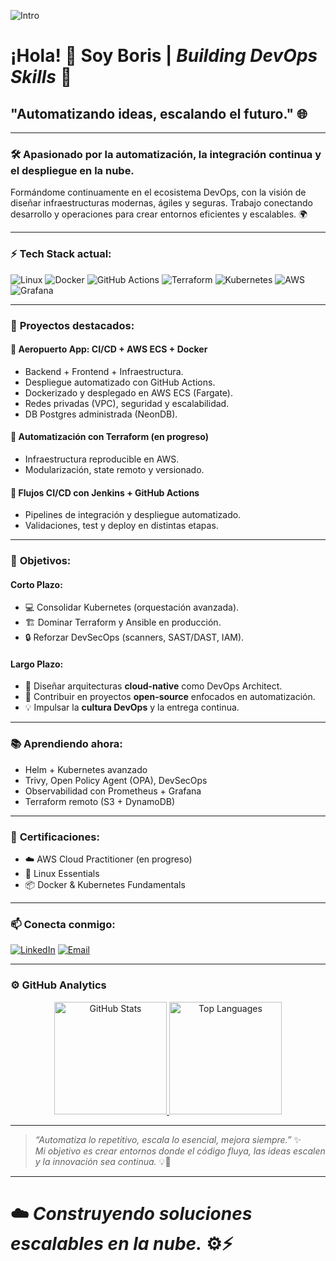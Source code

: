 <!-- Encabezado animado -->
![Intro](https://i.pinimg.com/originals/72/e9/c3/72e9c33f3327bfb2485c80b3188e41fb.gif)

# ¡Hola! 👋 Soy **Boris** | *Building DevOps Skills* 🚀

## "Automatizando ideas, escalando el futuro." 🌐

---

### 🛠️ **Apasionado por la automatización, la integración continua y el despliegue en la nube.**  
Formándome continuamente en el ecosistema DevOps, con la visión de diseñar infraestructuras modernas, ágiles y seguras. Trabajo conectando desarrollo y operaciones para crear entornos eficientes y escalables. 🌍

---

### ⚡ **Tech Stack actual:**

![Linux](https://img.shields.io/badge/Linux-FCC624?style=flat&logo=linux&logoColor=black)
![Docker](https://img.shields.io/badge/Docker-2496ED?style=flat&logo=docker&logoColor=white)
![GitHub Actions](https://img.shields.io/badge/GitHub_Actions-2088FF?style=flat&logo=github-actions&logoColor=white)
![Terraform](https://img.shields.io/badge/Terraform-623CE4?style=flat&logo=terraform&logoColor=white)
![Kubernetes](https://img.shields.io/badge/Kubernetes-326CE5?style=flat&logo=kubernetes&logoColor=white)
![AWS](https://img.shields.io/badge/AWS-232F3E?style=flat&logo=amazonaws&logoColor=white)
![Grafana](https://img.shields.io/badge/Grafana-F46800?style=flat&logo=grafana&logoColor=white)

---

### 🚀 **Proyectos destacados:**

#### 🧭 **Aeropuerto App: CI/CD + AWS ECS + Docker**
- Backend + Frontend + Infraestructura.
- Despliegue automatizado con GitHub Actions.
- Dockerizado y desplegado en AWS ECS (Fargate).
- Redes privadas (VPC), seguridad y escalabilidad.
- DB Postgres administrada (NeonDB).

#### 🔧 **Automatización con Terraform (en progreso)**
- Infraestructura reproducible en AWS.
- Modularización, state remoto y versionado.

#### 🔄 **Flujos CI/CD con Jenkins + GitHub Actions**
- Pipelines de integración y despliegue automatizado.
- Validaciones, test y deploy en distintas etapas.

---

### 🎯 **Objetivos:**

#### Corto Plazo:
- 💻 Consolidar Kubernetes (orquestación avanzada).
- 🏗️ Dominar Terraform y Ansible en producción.
- 🔒 Reforzar DevSecOps (scanners, SAST/DAST, IAM).

#### Largo Plazo:
- 🧠 Diseñar arquitecturas **cloud-native** como DevOps Architect.
- 🤝 Contribuir en proyectos **open-source** enfocados en automatización.
- 💡 Impulsar la **cultura DevOps** y la entrega continua.

---

### 📚 **Aprendiendo ahora:**

- Helm + Kubernetes avanzado
- Trivy, Open Policy Agent (OPA), DevSecOps
- Observabilidad con Prometheus + Grafana
- Terraform remoto (S3 + DynamoDB)

---

### 📜 **Certificaciones:**

- ☁️ AWS Cloud Practitioner (en progreso)
- 🐧 Linux Essentials
- 📦 Docker & Kubernetes Fundamentals

---

### 📫 **Conecta conmigo:**

[![LinkedIn](https://img.shields.io/badge/LinkedIn-Boris-blue?style=for-the-badge&logo=linkedin)](https://www.linkedin.com/in/boris-ivan-huarachi-perez-859638219/)
[![Email](https://img.shields.io/badge/Email-contacto-red?style=for-the-badge&logo=gmail)](mailto:bhuarachiperez@gmail.com)

---

### ⚙️ **GitHub Analytics**

<p align="center">
  <a href="https://github.com/borizSam">
    <img height="180em" src="https://github-readme-stats-eight-theta.vercel.app/api?username=borizSam&show_icons=true&theme=algolia&include_all_commits=true&count_private=true" alt="GitHub Stats"/>
    <img height="180em" src="https://github-readme-stats-eight-theta.vercel.app/api/top-langs/?username=borizSam&layout=compact&langs_count=8&theme=algolia" alt="Top Languages"/>
  </a>
</p>

---

> *“Automatiza lo repetitivo, escala lo esencial, mejora siempre.”* ✨  
> *Mi objetivo es crear entornos donde el código fluya, las ideas escalen y la innovación sea continua.* 💡🚀

---

# ☁️ *Construyendo soluciones escalables en la nube.* ⚙️⚡


